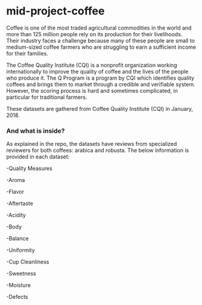 # mid-project-coffee

Coffee is one of the most traded agricultural commodities in the world and more than 125 million people rely on its production for their livelihoods. Their industry faces a challenge because many of these people are small to medium-sized coffee farmers who are struggling to earn a sufficient income for their families.

The Coffee Quality Institute (CQI) is a nonprofit organization working internationally to improve the quality of coffee and the lives of the people who produce it. The Q Program is a program by CQI which identifies quality coffees and brings them to market through a credible and verifiable system. However, the scoring process is hard and sometimes complicated, in particular for traditional farmers.

These datasets are gathered from Coffee Quality Institute (CQI) in January, 2018.



### And what is inside?
As explained in the repo, the datasets have reviews from specialized reviewers for both coffees: arabica and robusta. The below information is provided in each dataset:

-Quality Measures 

-Aroma

-Flavor

-Aftertaste

-Acidity

-Body

-Balance

-Uniformity

-Cup Cleanliness

-Sweetness

-Moisture

-Defects



